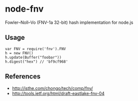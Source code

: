 # node-fnv

Fowler–Noll–Vo (FNV-1a 32-bit) hash implementation for node.js


## Usage

	var FNV = require('fnv').FNV
	h = new FNV()
	h.update(Buffer("foobar"))
	h.digest("hex") // 'bf9cf968'


## References

- <http://isthe.com/chongo/tech/comp/fnv/>
- <http://tools.ietf.org/html/draft-eastlake-fnv-04>
